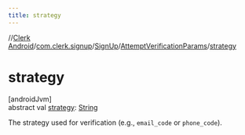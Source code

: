 ```yaml
---
title: strategy
---
```

//[Clerk Android](../../../../index.html)/[com.clerk.signup](../../index.html)/[SignUp](../index.html)/[AttemptVerificationParams](index.html)/[strategy](strategy.html)



# strategy



[androidJvm]\
abstract val [strategy](strategy.html): [String](https://kotlinlang.org/api/latest/jvm/stdlib/kotlin-stdlib/kotlin/-string/index.html)



The strategy used for verification (e.g., `email_code` or `phone_code`).




